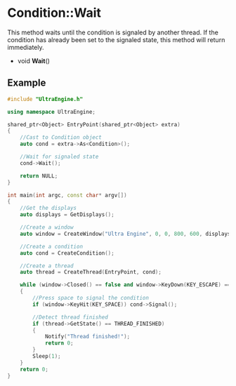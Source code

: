 # Condition::Wait

This method waits until the condition is signaled by another thread. If the condition has already been set to the signaled state, this method will return immediately.

- void **Wait**()

## Example

```c++
#include "UltraEngine.h"

using namespace UltraEngine;

shared_ptr<Object> EntryPoint(shared_ptr<Object> extra)
{
    //Cast to Condition object
    auto cond = extra->As<Condition>();

    //Wait for signaled state
    cond->Wait();

    return NULL;
}

int main(int argc, const char* argv[])
{
    //Get the displays
    auto displays = GetDisplays();

    //Create a window
    auto window = CreateWindow("Ultra Engine", 0, 0, 800, 600, displays[0], WINDOW_CENTER | WINDOW_TITLEBAR);

    //Create a condition
    auto cond = CreateCondition();

    //Create a thread
    auto thread = CreateThread(EntryPoint, cond);

    while (window->Closed() == false and window->KeyDown(KEY_ESCAPE) == false)
    {
        //Press space to signal the condition
        if (window->KeyHit(KEY_SPACE)) cond->Signal();

        //Detect thread finished
        if (thread->GetState() == THREAD_FINISHED)
        {
            Notify("Thread finished!");
            return 0;
        }
        Sleep(1);
    }
    return 0;
}
```
